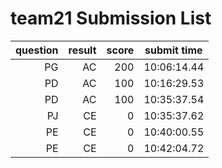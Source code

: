 # team21 Submission List
question | result | score | submit time
----:|----:|-----:|-----
PG | AC | 200 | 10:06:14.44 
PD | AC | 100 | 10:16:29.53 
PD | AC | 100 | 10:35:37.54 
PJ | CE | 0 | 10:35:37.62 
PE | CE | 0 | 10:40:00.55 
PE | CE | 0 | 10:42:04.72 
